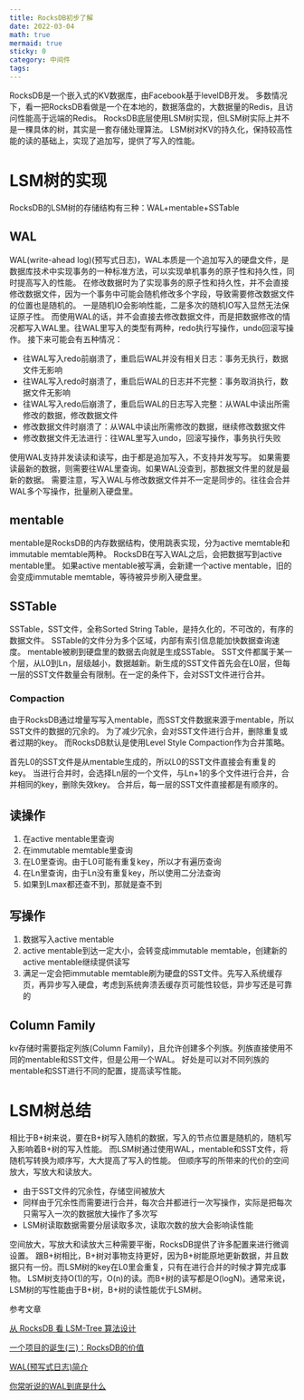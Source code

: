 ```yaml
---
title: RocksDB初步了解
date: 2022-03-04
math: true
mermaid: true
sticky: 0
category: 中间件
tags:
---
```


RocksDB是一个嵌入式的KV数据库，由Facebook基于levelDB开发。
多数情况下，看一把RocksDB看做是一个在本地的，数据落盘的，大数据量的Redis，且访问性能高于远端的Redis。
RocksDB底层使用LSM树实现，但LSM树实际上并不是一棵具体的树，其实是一套存储处理算法。
LSM树对KV的持久化，保持较高性能的读的基础上，实现了追加写，提供了写入的性能。

# LSM树的实现

RocksDB的LSM树的存储结构有三种：WAL+mentable+SSTable

## WAL

WAL(write-ahead log)(预写式日志)，WAL本质是一个追加写入的硬盘文件，是数据库技术中实现事务的一种标准方法，可以实现单机事务的原子性和持久性，同时提高写入的性能。
在修改数据时为了实现事务的原子性和持久性，并不会直接修改数据文件，因为一个事务中可能会随机修改多个字段，导致需要修改数据文件的位置也是随机的。
一是随机IO会影响性能，二是多次的随机IO写入显然无法保证原子性。
而使用WAL的话，并不会直接去修改数据文件，而是把数据修改的情况都写入WAL里。往WAL里写入的类型有两种，redo执行写操作，undo回滚写操作。
接下来可能会有五种情况：

+ 往WAL写入redo前崩溃了，重启后WAL并没有相关日志：事务无执行，数据文件无影响
+ 往WAL写入redo时崩溃了，重启后WAL的日志并不完整：事务取消执行，数据文件无影响
+ 往WAL写入redo后崩溃了，重启后WAL的日志写入完整：从WAL中读出所需修改的数据，修改数据文件
+ 修改数据文件时崩溃了：从WAL中读出所需修改的数据，继续修改数据文件
+ 修改数据文件无法进行：往WAL里写入undo，回滚写操作，事务执行失败

使用WAL支持并发读读和读写，由于都是追加写入，不支持并发写写。
如果需要读最新的数据，则需要往WAL里查询。如果WAL没查到，那数据文件里的就是最新的数据。
需要注意，写入WAL与修改数据文件并不一定是同步的。往往会合并WAL多个写操作，批量刷入硬盘里。

## mentable

mentable是RocksDB的内存数据结构，使用跳表实现，分为active memtable和immutable memtable两种。
RocksDB在写入WAL之后，会把数据写到active mentable里。
如果active mentable被写满，会新建一个active mentable，旧的会变成immutable memtable，等待被异步刷入硬盘里。

## SSTable

SSTable，SST文件，全称Sorted String Table，是持久化的，不可改的，有序的数据文件。
SSTable的文件分为多个区域，内部有索引信息能加快数据查询速度。
mentable被刷到硬盘里的数据去向就是生成SSTable。
SST文件都属于某一个层，从L0到Ln，层级越小，数据越新。新生成的SST文件首先会在L0层，但每一层的SST文件数量会有限制。在一定的条件下，会对SST文件进行合并。

### Compaction

由于RocksDB通过增量写写入mentable，而SST文件数据来源于mentable，所以SST文件的数据的冗余的。
为了减少冗余，会对SST文件进行合并，删除重复或者过期的key。
而RocksDB默认是使用Level Style Compaction作为合并策略。

首先L0的SST文件是从mentable生成的，所以L0的SST文件直接会有重复的key。
当进行合并时，会选择Ln层的一个文件，与Ln+1的多个文件进行合并，合并相同的key，删除失效key。
合并后，每一层的SST文件直接都是有顺序的。

## 读操作

1. 在active mentable里查询
2. 在immutable memtable里查询
3. 在L0里查询。由于L0可能有重复key，所以才有遍历查询
4. 在Ln里查询，由于Ln没有重复key，所以使用二分法查询
5. 如果到Lmax都还查不到，那就是查不到

## 写操作

1. 数据写入active mentable
2. active mentable到达一定大小，会转变成immutable memtable，创建新的active mentable继续提供读写
3. 满足一定会把immutable memtable刷为硬盘的SST文件。先写入系统缓存页，再异步写入硬盘，考虑到系统奔溃丢缓存页可能性较低，异步写还是可靠的

## Column Family
kv存储时需要指定列族(Column Family)，且允许创建多个列族。列族直接使用不同的mentable和SST文件，但是公用一个WAL。
好处是可以对不同列族的mentable和SST进行不同的配置，提高读写性能。

# LSM树总结

相比于B+树来说，要在B+树写入随机的数据，写入的节点位置是随机的，随机写入影响着B+树的写入性能。
而LSM树通过使用WAL，mentable和SST文件，将随机写转换为顺序写，大大提高了写入的性能。
但顺序写的所带来的代价的空间放大，写放大和读放大。

+ 由于SST文件的冗余性，存储空间被放大
+ 同样由于冗余性而需要进行合并，每次合并都进行一次写操作，实际是把每次只需写入一次的数据放大操作了多次写
+ LSM树读取数据需要分层读取多次，读取次数的放大会影响读性能

空间放大，写放大和读放大三种需要平衡，RocksDB提供了许多配置来进行微调设置。
跟B+树相比，B+树对事物支持更好，因为B+树能原地更新数据，并且数据只有一份。而LSM树的key在L0里会重复，只有在进行合并的时候才算完成事物。
LSM树支持O(1)的写，O(n)的读。而B+树的读写都是O(logN)。通常来说，LSM树的写性能由于B+树，B+树的读性能优于LSM树。

参考文章

[从 RocksDB 看 LSM-Tree 算法设计](https://segmentfault.com/a/1190000041198407)

[一个项目的诞生(三)：RocksDB的价值](https://flynx.dev/rocksdb/)

[WAL(预写式日志)简介](https://lessisbetter.site/2020/01/02/wal-introduction/)

[你常听说的WAL到底是什么](https://cloud.tencent.com/developer/article/1623123)